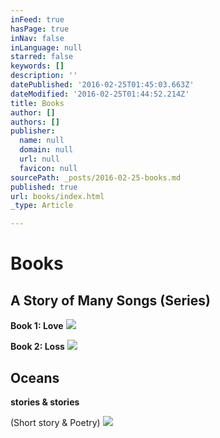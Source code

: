 ```yaml
---
inFeed: true
hasPage: true
inNav: false
inLanguage: null
starred: false
keywords: []
description: ''
datePublished: '2016-02-25T01:45:03.663Z'
dateModified: '2016-02-25T01:44:52.214Z'
title: Books
author: []
authors: []
publisher:
  name: null
  domain: null
  url: null
  favicon: null
sourcePath: _posts/2016-02-25-books.md
published: true
url: books/index.html
_type: Article

---
```

# Books

## A Story of Many Songs (Series)

**Book 1: Love**
![](https://the-grid-user-content.s3-us-west-2.amazonaws.com/59ab9c30-9c97-4000-b33d-d5ec9a2b5c89.JPG)

**Book 2: Loss**
![](https://the-grid-user-content.s3-us-west-2.amazonaws.com/9a4924e7-d253-486a-b812-1433aa9c3a38.jpg)

## Oceans

**stories & stories**

(Short story & Poetry)
![](https://the-grid-user-content.s3-us-west-2.amazonaws.com/d12fad99-5b5c-496c-9eab-49f22020d4cc.JPG)